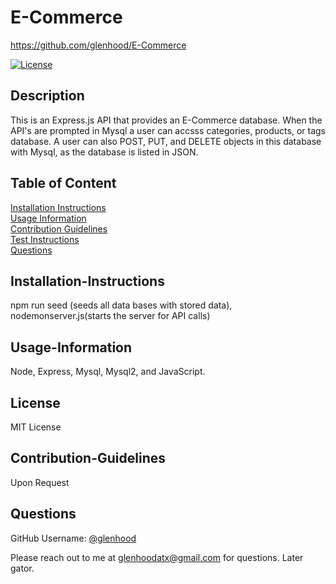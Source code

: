 # E-Commerce
  
  https://github.com/glenhood/E-Commerce
  
  [![License](https://img.shields.io/badge/License-MIT-yellow.svg)](https://opensource.org/licenses/MIT)
  
  ## Description
  
  This is an Express.js API that provides an E-Commerce database. When the API's are prompted in Mysql a user can accsss categories, products, or tags database. A user can also POST, PUT, and DELETE objects in this database with Mysql, as the database is listed in JSON.
  
  ## Table of Content
  
  [Installation Instructions](#installation-instructions)  
  [Usage Information](#usage-information)  
  [Contribution Guidelines](#contribution-guidelines)  
  [Test Instructions](#test-instructions)  
  [Questions](#questions)  
  
  ## Installation-Instructions
  
  npm run seed (seeds all data bases with stored data), nodemonserver.js(starts the server for API calls)  
  
  
  ## Usage-Information
  
  Node, Express, Mysql, Mysql2, and JavaScript.  
  
  
  ## License
  
  MIT License
  
  ## Contribution-Guidelines
  
  Upon Request
  
  ## Questions
  
  GitHub Username: [@glenhood](https://github.com/glenhood)  
  
  Please reach out to me at [glenhoodatx@gmail.com](mailto:glenhoodatx@gmail.com) for questions. Later gator.
  